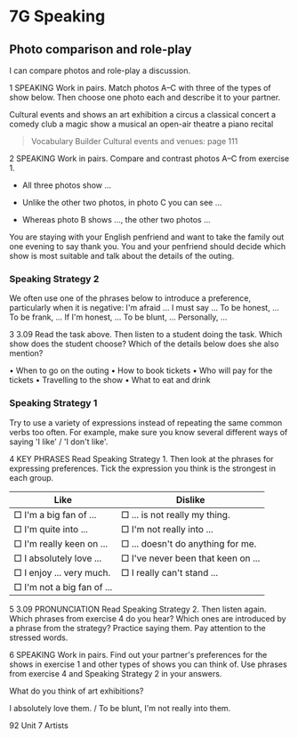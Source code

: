 # 7G Speaking

## Photo comparison and role-play
I can compare photos and role-play a discussion.

1 SPEAKING Work in pairs. Match photos A–C with three of the types of show below. Then choose one photo each and describe it to your partner.

Cultural events and shows   an art exhibition   a circus
a classical concert   a comedy club   a magic show
a musical   an open-air theatre   a piano recital

> Vocabulary Builder Cultural events and venues: page 111

2 SPEAKING Work in pairs. Compare and contrast photos A–C from exercise 1.

- All three photos show ...

- Unlike the other two photos, in photo C you can see ...

- Whereas photo B shows ..., the other two photos ...

You are staying with your English penfriend and want to take the family out one evening to say thank you. You and your penfriend should decide which show is most suitable and talk about the details of the outing.

### Speaking Strategy 2
We often use one of the phrases below to introduce a preference, particularly when it is negative:
I'm afraid ... I must say ... To be honest, ... To be frank, ...
If I'm honest, ... To be blunt, ... Personally, ...

3 3.09 Read the task above. Then listen to a student doing the task. Which show does the student choose? Which of the details below does she also mention?

• When to go on the outing
• How to book tickets
• Who will pay for the tickets
• Travelling to the show
• What to eat and drink

### Speaking Strategy 1
Try to use a variety of expressions instead of repeating the same common verbs too often. For example, make sure you know several different ways of saying 'I like' / 'I don't like'.

4 KEY PHRASES Read Speaking Strategy 1. Then look at the phrases for expressing preferences. Tick the expression you think is the strongest in each group.

Like | Dislike
--- | ---
□ I'm a big fan of ... | □ ... is not really my thing.
□ I'm quite into ... | □ I'm not really into ...
□ I'm really keen on ... | □ ... doesn't do anything for me.
□ I absolutely love ... | □ I've never been that keen on ...
□ I enjoy ... very much. | □ I really can't stand ...
 | □ I'm not a big fan of ...

5 3.09 PRONUNCIATION Read Speaking Strategy 2. Then listen again. Which phrases from exercise 4 do you hear? Which ones are introduced by a phrase from the strategy? Practice saying them. Pay attention to the stressed words.

6 SPEAKING Work in pairs. Find out your partner's preferences for the shows in exercise 1 and other types of shows you can think of. Use phrases from exercise 4 and Speaking Strategy 2 in your answers.

What do you think of art exhibitions?

I absolutely love them. / To be blunt, I'm not really into them.

92 Unit 7 Artists